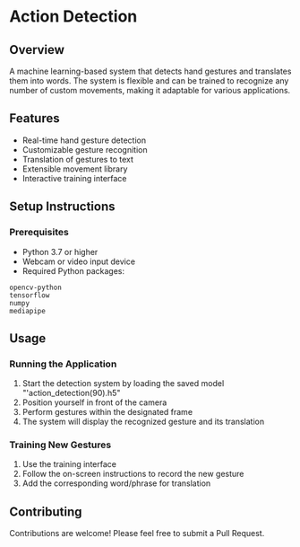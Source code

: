# Action Detection

## Overview
A machine learning-based system that detects hand gestures and translates them into words. The system is flexible and can be trained to recognize any number of custom movements, making it adaptable for various applications.

## Features
- Real-time hand gesture detection
- Customizable gesture recognition
- Translation of gestures to text
- Extensible movement library
- Interactive training interface

## Setup Instructions

### Prerequisites
- Python 3.7 or higher
- Webcam or video input device
- Required Python packages:
```
opencv-python
tensorflow
numpy
mediapipe
```


## Usage

### Running the Application
1. Start the detection system by loading the saved model "'action_detection(90).h5"
2. Position yourself in front of the camera
3. Perform gestures within the designated frame
4. The system will display the recognized gesture and its translation

### Training New Gestures
1. Use the training interface
2. Follow the on-screen instructions to record the new gesture
3. Add the corresponding word/phrase for translation

## Contributing
Contributions are welcome! Please feel free to submit a Pull Request.

